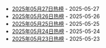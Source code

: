 * [2025年05月27日热榜](https://product-daily.haha.ai/posts/20250527) - 2025-05-27
* [2025年05月26日热榜](https://product-daily.haha.ai/posts/20250526) - 2025-05-26
* [2025年05月25日热榜](https://product-daily.haha.ai/posts/20250525) - 2025-05-25
* [2025年05月24日热榜](https://product-daily.haha.ai/posts/20250524) - 2025-05-24
* [2025年05月23日热榜](https://product-daily.haha.ai/posts/20250523) - 2025-05-23
